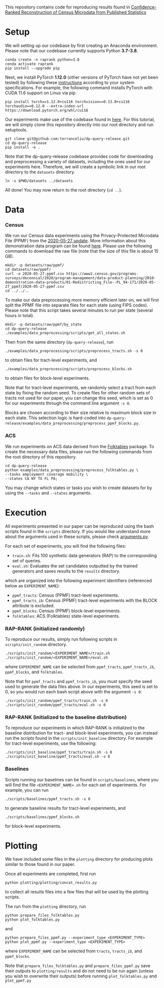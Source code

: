 This repository contains code for reproducing results found in [Confidence-Ranked Reconstruction of Census Microdata from Published Statistics](https://arxiv.org/abs/2211.03128)

# Setup

We will setting up our codebase by first creating an Anaconda environment. 
Please note that our codebase currently supports Python **3.7-3.8**.
````
conda create -n raprank python=3.8
conda activate raprank
pip install --upgrade pip
````

Next, we install PyTorch **1.12.0** (other versions of PyTorch have not yet been tested) by following these 
[instructions](https://pytorch.org/get-started/previous-versions/) according to your system specifications. 
For example, the following command installs PyTorch with CUDA 11.6 support on Linux via pip.
````
pip install torch==1.12.0+cu116 torchvision==0.13.0+cu116 torchaudio==0.12.0 --extra-index-url https://download.pytorch.org/whl/cu116
````

Our experiments make use of the codebase found in [here](https://github.com/terranceliu/dp-query-release). For this tutorial, 
we will simply clone this repository directly into our root directory and run setuptools.
````
git clone git@github.com:terranceliu/dp-query-release.git
cd dp-query-release
pip install -e .
````

Note that the dp-query-release codebase provides code for downloading and preprocessing a variety of datasets, including
the ones used for our experiments here. Therefore, we will create a symbolic link in our root directory to the `datasets` directory. 
````
ln -s $PWD/datasets ../datasets
````

All done! You may now return to the root directory (`cd ..`).

# Data

### Census

We run our Census data experiments using the Privacy-Protected Microdata File (PPMF) from the 
[2020-05-27 update](https://www2.census.gov/programs-surveys/decennial/2020/program-management/data-product-planning/2010-demonstration-data-products/01-Redistricting_File--PL_94-171/2020-05-27_ppmf/). 
More information about this demonstration data program can be found 
[here](https://www.census.gov/programs-surveys/decennial-census/decade/2020/planning-management/process/disclosure-avoidance/2020-das-development.html).
Please use the following commands to download the raw file (note that the size of this file is about 15 GB).
````
mkdir -p datasets/raw/ppmf/
cd datasets/raw/ppmf/
curl -o 2020-05-27-ppmf.csv https://www2.census.gov/programs-surveys/decennial/2020/program-management/data-product-planning/2010-demonstration-data-products/01-Redistricting_File--PL_94-171/2020-05-27_ppmf/2020-05-27-ppmf.csv
cd ../../..
````

To make our data preprocessing more memory efficient later on, we will first split the PPMF file into separate files 
for each state (using FIPS codes). Please note that this script takes several minutes to run per state (several hours in total).
````
mkdir -p datasets/raw/ppmf/by_state
cd dp-query-release
./examples/data_preprocessing/scripts/get_all_states.sh
````

Then from the same directory (`dp-query-release`), run
````
./examples/data_preprocessing/scripts/preprocess_tracts.sh -s 0
````
to obtain files for tract-level experiments, and
````
./examples/data_preprocessing/scripts/preprocess_blocks.sh
````
to obtain files for block-level experiments.

Note that for tract-level experiments, we randomly select a tract from each state by fixing the random seed. 
To create files for other random sets of tracts not used for our paper, you can change this seed, 
which is set as 0 for our experiments through the command line argument `-s 0`. 

Blocks are chosen according to their size relative to maximum block size in each state. This selection logic is 
hard-coded into `dp-query-release/examples/data_preprocessing/preprocess_ppmf_blocks.py`.

### ACS

We run experiments on ACS data derived from the [Folktables](https://github.com/zykls/folktables) package. 
To create the necessary data files, please run the following commands from the root directory of this repository.
````
cd dp-query-release
python examples/data_preprocessing/preprocess_folktables.py \
--tasks employment coverage mobility \
--states CA NY TX FL PA;
````
You may change which states or tasks you wish to create datasets for by using the `--tasks` and `--states` arguments.

# Execution

All experiments presented in our paper can be reproduced using the bash scripts found in the `scripts` directory.
If you would like understand more about the arguments used in these scripts, please check 
[arguments.py](https://github.com/terranceliu/rap-rank-reconstruction/blob/master/utils/arguments.py).

For each set of experiments, you will find the following files:
* `train.sh`: Fits 100 synthetic data generators (RAP) to the corresponding set of queries.
* `eval.sh`: Evaluates the set candidates outputted by the trained generators and saves results to the `results` directory.

which are organized into the following experiment identifiers (referenced below as `EXPERIMENT_NAME`):
* `ppmf_tracts`: Census (PPMF) tract-level experiments.
* `ppmf_tracts_ib`: Census (PPMF) tract-level experiments with the BLOCK attribute is excluded.
* `ppmf_blocks`: Census (PPMF) block-level experiments.
* `folktables`: ACS (Folktables) state-level experiments.


### RAP-RANK (initialized randomly)

To reproduce our results, simply run following scripts in `scripts/init_random` directory.
````
./scripts/init_random/<EXPERIMENT_NAME>/train.sh
./scripts/init_random/<EXPERIMENT_NAME>/eval.sh
````

where `EXPERIMENT_NAME` can be selected from `ppmf_tracts`, `ppmf_tracts_ib`, `ppmf_blocks`, and `folktables`.

Note that for `ppmf_tracts` and `ppmf_tracts_ib`, you must specify the seed used to generate the data files above.
In our experiments, this seed is set to 0, so you would run each bash script above with the argument `-s 0`:
````
./scripts/init_random/ppmf_tracts/train.sh -s 0
./scripts/init_random/ppmf_tracts/eval.sh -s 0
````

### RAP-RANK (initialized to the baseline distribution)

To reproduce our experiments in which RAP-RANK is initialized to the baseline distribution for tract- and block-level experiments,
you can instead run the scripts found in the `scripts/init_baseline` directory. For example for tract-level experiments, 
use the following:
````
./scripts/init_baseline/ppmf_tracts/train.sh -s 0
./scripts/init_baseline/ppmf_tracts/eval.sh -s 0
````

### Baselines

Scripts running our baselines can be found in `scripts/baselines`, 
where you will find the file `<EXPERIMENT_NAME>.sh` for each set of experiments. For example, you can run
````
./scripts/baselines/ppmf_tracts.sh -s 0
````
to generate baseline results for tract-level experiments, and
````
./scripts/baselines/ppmf_blocks.sh
````
for block-level experiments.

# Plotting

We have included some files in the `plotting` directory for producing plots similar to those found in our paper.

Once all experiments are completed, first run 
````
python plotting/plotting/concat_results.py
````
to collect all results files into a few files that will be used by the plotting scripts.

The run from the `plotting` directory, run
````
python prepare_files_folktables.py
python plot_folktables.py
````
and
````
python prepare_files_ppmf.py --experiment_type <EXPERIMENT_TYPE>
python plot_ppmf.py --experiment_type <EXPERIMENT_TYPE>
````
where `EXPERIMENT_NAME` can be selected from `tracts`, `tracts_ib`, and `ppmf_blocks`. 

Note that `prepare_files_folktables.py` and `prepare_files_ppmf.py` save their outputs to `plotting/results`
and do not need to be run again (unless you wish to overwrite their outputs) 
before running `plot_folktables.py` and `plot_ppmf.py`
